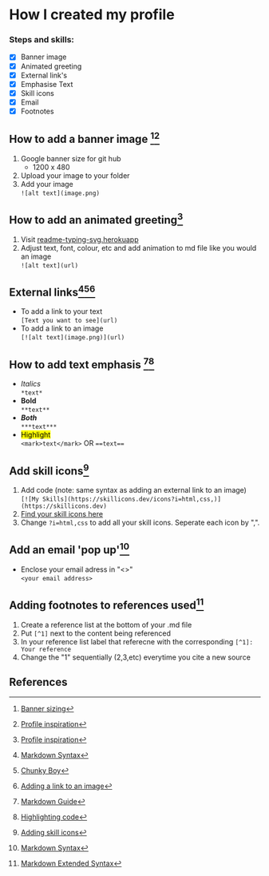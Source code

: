# How I created my profile
### Steps and skills:

- [x] Banner image
- [x] Animated greeting
- [x] External link's
- [x] Emphasise Text
- [x] Skill icons
- [x] Email
- [x] Footnotes

## How to add a banner image [^1][^2]
1. Google banner size for git hub
    - 1200 x 480
2. Upload your image to your folder
3. Add your image  
```![alt text](image.png)```

## How to add an animated greeting[^2]
1. Visit [readme-typing-svg.herokuapp](https://readme-typing-svg.herokuapp.com/demo/)
2. Adjust text, font, colour, etc and add animation to md file like you would an image  
```![alt text](url)```

## External links[^3][^4][^5]
- To add a link to your text  
```[Text you want to see](url)```
- To add a link to an image  
```[![alt text](image.png)](url)```

## How to add text emphasis [^7][^8]
- *Italics*  
```*text*```
- **Bold**  
```**text**```
- ***Both***  
```***text***```
- <mark>Highlight</mark>  
```<mark>text</mark>``` OR ```==text==```

## Add skill icons[^6]
1. Add code (note: same syntax as adding an external link to an image)  
```[![My Skills](https://skillicons.dev/icons?i=html,css,)](https://skillicons.dev)```
2. [Find your skill icons here](https://github.com/tandpfun/skill-icons?tab=readme-ov-file#icons-list)
3. Change ```?i=html,css``` to add all your skill icons. Seperate each icon by ",".

## Add an email 'pop up'[^3]
- Enclose your email adress in "<>"  
```<your email address>```

## Adding footnotes to references used[^9]
1. Create a reference list at the bottom of your .md file
2. Put ```[^1]``` next to the content being referenced
3. In your reference list label that referecne with the corresponding ```[^1]: Your reference``` 
4. Change the "1" sequentially (2,3,etc) everytime you cite a new source

## References
[^1]: [Banner sizing](https://github.com/chuckreynolds/social-profile-image-sizes)  
[^2]: [Profile inspiration](https://medium.com/@chijiokeokorji/from-meh-to-marvelous-the-ultimate-guide-to-crafting-a-killer-github-profile-8dd3f6c6d602)  
[^3]: [Markdown Syntax](https://www.markdownguide.org/basic-syntax/#links)  
[^4]: [Chunky Boy](https://chunkyboyknits.com/)  
[^5]: [Adding a link to an image](https://www.codecademy.com/resources/docs/markdown/images)  
[^6]: [Adding skill icons](https://github.com/tandpfun/skill-icons)  
[^7]: [Markdown Guide](https://github.com/adam-p/markdown-here/wiki/Markdown-Cheatsheet)  
[^8]: [Highlighting code](https://www.codecademy.com/resources/docs/markdown/highlight)  
[^9]: [Markdown Extended Syntax](https://www.markdownguide.org/extended-syntax/#footnotes)